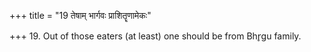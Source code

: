 +++
title = "19 तेषाम् भार्गवः प्राशितॄणामेकः"

+++
19. Out of those eaters (at least) one should be from Bhr̥gu family.

